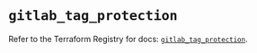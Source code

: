 # `gitlab_tag_protection`

Refer to the Terraform Registry for docs: [`gitlab_tag_protection`](https://registry.terraform.io/providers/gitlabhq/gitlab/17.10.0/docs/resources/tag_protection).
